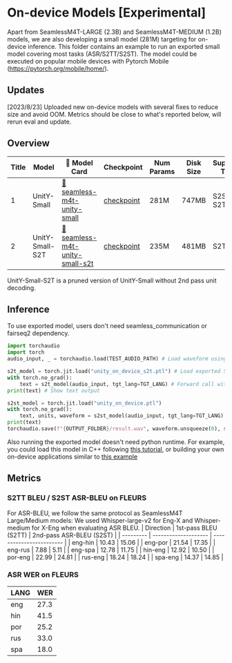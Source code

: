 # On-device Models [Experimental]

Apart from SeamlessM4T-LARGE (2.3B) and SeamlessM4T-MEDIUM (1.2B) models, we are also developing a small model (281M) targeting for on-device inference.
This folder contains an example to run an exported small model covering most tasks (ASR/S2TT/S2ST). The model could be executed on popular mobile devices with Pytorch Mobile (https://pytorch.org/mobile/home/).

## Updates
[2023/8/23] Uploaded new on-device models with several fixes to reduce size and avoid OOM. Metrics should be close to what's reported below, will rerun eval and update.   

 ## Overview
| Title | Model           | 🤗 Model Card                                                                                  | Checkpoint                                                                                                      | Num Params | Disk Size | Supported Tasks | Supported Languages     |
| ----- | --------------- | --------------------------------------------------------------------------------------------- | --------------------------------------------------------------------------------------------------------------- | ---------- | --------- | --------------- | ----------------------- |
| 1     | UnitY-Small     | [🤗seamless-m4t-unity-small](https://huggingface.co/facebook/seamless-m4t-unity-small)         | [checkpoint](https://huggingface.co/facebook/seamless-m4t-unity-small/resolve/main/unity_on_device.ptl)         | 281M       | 747MB     | S2ST, S2TT, ASR | eng, fra, hin, por, spa |
| 2     | UnitY-Small-S2T | [🤗seamless-m4t-unity-small-s2t](https://huggingface.co/facebook/seamless-m4t-unity-small-s2t) | [checkpoint](https://huggingface.co/facebook/seamless-m4t-unity-small-s2t/resolve/main/unity_on_device_s2t.ptl) | 235M       | 481MB     | S2TT, ASR       | eng, fra, hin, por, spa |

UnitY-Small-S2T is a pruned version of UnitY-Small without 2nd pass unit decoding.

## Inference
To use exported model, users don't need seamless_communication or fairseq2 dependency.
```python
import torchaudio
import torch
audio_input, _ = torchaudio.load(TEST_AUDIO_PATH) # Load waveform using torchaudio

s2t_model = torch.jit.load("unity_on_device_s2t.ptl") # Load exported S2T model
with torch.no_grad():
    text = s2t_model(audio_input, tgt_lang=TGT_LANG) # Forward call with tgt_lang specified for ASR or S2TT
print(text) # Show text output 

s2st_model = torch.jit.load("unity_on_device.ptl")
with torch.no_grad():
    text, units, waveform = s2st_model(audio_input, tgt_lang=TGT_LANG) # S2ST model also returns waveform
print(text)
torchaudio.save(f"{OUTPUT_FOLDER}/result.wav", waveform.unsqueeze(0), sample_rate=16000) # Save output waveform to local file
```


Also running the exported model doesn't need python runtime. For example, you could load this model in C++ following [this tutorial](https://pytorch.org/tutorials/advanced/cpp_export.html), or building your own on-device applications similar to [this example](https://github.com/pytorch/ios-demo-app/tree/master/SpeechRecognition)


## Metrics
### S2TT BLEU / S2ST ASR-BLEU on FLEURS
For ASR-BLEU, we follow the same protocol as SeamlessM4T Large/Medium models: We used Whisper-large-v2 for Eng-X and Whisper-medium for X-Eng when evaluating ASR BLEU.
| Direction | 1st-pass BLEU (S2TT) | 2nd-pass ASR-BLEU (S2ST) |
| --------- | -------------------- | ------------------------ |
| eng-hin   | 10.43                | 15.06                    |
| eng-por   | 21.54                | 17.35                    |
| eng-rus   | 7.88                 | 5.11                     |
| eng-spa   | 12.78                | 11.75                    |
| hin-eng   | 12.92                | 10.50                    |
| por-eng   | 22.99                | 24.81                    |
| rus-eng   | 18.24                | 18.24                    |
| spa-eng   | 14.37                | 14.85                    |

### ASR WER on FLEURS
| LANG | WER  |
| ---- | ---- |
| eng  | 27.3 |
| hin  | 41.5 |
| por  | 25.2 |
| rus  | 33.0 |
| spa  | 18.0 |
